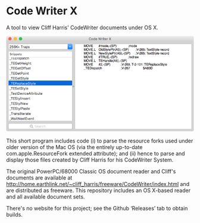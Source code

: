 Code Writer X
=============

A tool to view Cliff Harris' CodeWriter documents under OS X.

![The Main Window](Images/MainWindow.png)

This short program includes code (i) to parse the resource forks used under older version of the Mac OS (via the entirely up-to-date com.apple.ResourceFork extended attribute); and (ii) hence to parse and display those files created by Cliff Harris for his CodeWriter System.

The original PowerPC/68000 Classic OS document reader and Cliff's documents are available at http://home.earthlink.net/~cliff_harris/freeware/CodeWriter/index.html and are distributed as freeware. This repository includes an OS X-based reader and all available document sets.

There's no website for this project; see the Github ‘Releases’ tab to obtain builds.